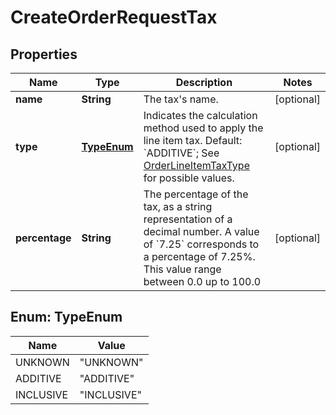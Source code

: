 
# CreateOrderRequestTax

## Properties
Name | Type | Description | Notes
------------ | ------------- | ------------- | -------------
**name** | **String** | The tax&#39;s name. |  [optional]
**type** | [**TypeEnum**](#TypeEnum) | Indicates the calculation method used to apply the line item tax.  Default: &#x60;ADDITIVE&#x60;; See [OrderLineItemTaxType](#type-orderlineitemtaxtype) for possible values. |  [optional]
**percentage** | **String** | The percentage of the tax, as a string representation of a decimal number.  A value of &#x60;7.25&#x60; corresponds to a percentage of 7.25%. This value range between 0.0 up to 100.0 |  [optional]


<a name="TypeEnum"></a>
## Enum: TypeEnum
Name | Value
---- | -----
UNKNOWN | &quot;UNKNOWN&quot;
ADDITIVE | &quot;ADDITIVE&quot;
INCLUSIVE | &quot;INCLUSIVE&quot;




